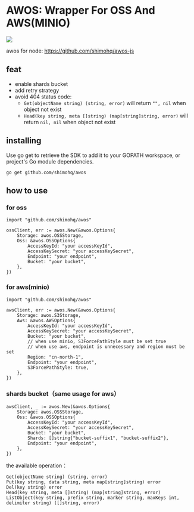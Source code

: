 AWOS: Wrapper For OSS And AWS(MINIO)
====

[![](https://img.shields.io/badge/version-1.0.1-brightgreen.svg)](https://github.com/shimohq/awos)

awos for node:  https://github.com/shimohq/awos-js

## feat

- enable shards bucket
- add retry strategy
- avoid 404 status code:
    - `Get(objectName string) (string, error)` will return `"", nil` when object not exist
    - `Head(key string, meta []string) (map[string]string, error)` will return `nil, nil` when object not exist

## installing

Use go get to retrieve the SDK to add it to your GOPATH workspace, or project's Go module dependencies.

```
go get github.com/shimohq/awos
```

## how to use

### for oss

```golang
import "github.com/shimohq/awos"

ossClient, err := awos.New(&awos.Options{
    Storage: awos.OSSStorage,
    Oss: &awos.OSSOptions{
        AccessKeyId: "your accessKeyId",
        AccessKeySecret: "your accessKeySecret",
        Endpoint: "your endpoint",
        Bucket: "your bucket",
    },
})
```

### for aws(minio)

```golang
import "github.com/shimohq/awos"

awsClient, err := awos.New(&awos.Options{
    Storage: awos.S3Storage,
    Aws: &awos.AWSOptions{
        AccessKeyId: "your accessKeyId",
        AccessKeySecret: "your accessKeySecret",
        Bucket: "your bucket",
        // when use minio, S3ForcePathStyle must be set true
        // when use aws, endpoint is unnecessary and region must be set
        Region: "cn-north-1",
        Endpoint: "your endpoint",
        S3ForcePathStyle: true,
    },
})
```

### shards bucket（same usage for aws）

```golang
awsClient, _ := awos.New(&awos.Options{
    Storage: awos.OSSStorage,
    Oss: &awos.OSSOptions{
        AccessKeyId: "your accessKeyId",
        AccessKeySecret: "your accessKeySecret",
        Bucket: "your bucket",
        Shards: []string{"bucket-suffix1", "bucket-suffix2"},
        Endpoint: "your endpoint",
    },
})
```

the available operation：

```golang
Get(objectName string) (string, error)
Put(key string, data string, meta map[string]string) error
Del(key string) error
Head(key string, meta []string) (map[string]string, error)
ListObject(key string, prefix string, marker string, maxKeys int, delimiter string) ([]string, error)
```





